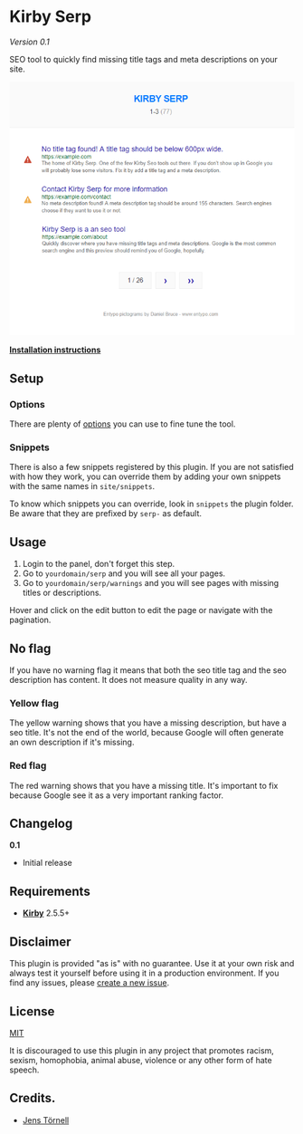 # Kirby Serp

*Version 0.1*

SEO tool to quickly find missing title tags and meta descriptions on your site.

![Screenshot](docs/screenshot.png)

[**Installation instructions**](docs/install.md)

## Setup

### Options

There are plenty of [options](docs/options.md) you can use to fine tune the tool.

### Snippets

There is also a few snippets registered by this plugin. If you are not satisfied with how they work, you can override them by adding your own snippets with the same names in `site/snippets`.

To know which snippets you can override, look in `snippets` the plugin folder. Be aware that they are prefixed by `serp-` as default.

## Usage

1. Login to the panel, don't forget this step.
1. Go to `yourdomain/serp` and you will see all your pages.
1. Go to `yourdomain/serp/warnings` and you will see pages with missing titles or descriptions.

Hover and click on the edit button to edit the page or navigate with the pagination.

## No flag

If you have no warning flag it means that both the seo title tag and the seo description has content. It does not measure quality in any way.

### Yellow flag

The yellow warning shows that you have a missing description, but have a seo title. It's not the end of the world, because Google will often generate an own description if it's missing.

### Red flag

The red warning shows that you have a missing title. It's important to fix because Google see it as a very important ranking factor.

## Changelog

**0.1**

- Initial release

## Requirements

- [**Kirby**](https://getkirby.com/) 2.5.5+

## Disclaimer

This plugin is provided "as is" with no guarantee. Use it at your own risk and always test it yourself before using it in a production environment. If you find any issues, please [create a new issue](https://github.com/username/plugin-name/issues/new).

## License

[MIT](https://opensource.org/licenses/MIT)

It is discouraged to use this plugin in any project that promotes racism, sexism, homophobia, animal abuse, violence or any other form of hate speech.

## Credits.

- [Jens Törnell](https://github.com/jenstornell)